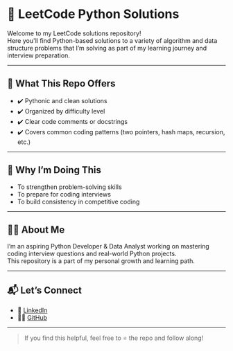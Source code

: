 # 🧩 LeetCode Python Solutions

Welcome to my LeetCode solutions repository!  
Here you'll find Python-based solutions to a variety of algorithm and data structure problems that I’m solving as part of my learning journey and interview preparation.

---

## 🚀 What This Repo Offers

- ✔️ Pythonic and clean solutions
- ✔️ Organized by difficulty level
- ✔️ Clear code comments or docstrings
- ✔️ Covers common coding patterns (two pointers, hash maps, recursion, etc.)

---

## 📌 Why I’m Doing This

- To strengthen problem-solving skills
- To prepare for coding interviews
- To build consistency in competitive coding

---

## 👨‍💻 About Me

I’m an aspiring Python Developer & Data Analyst working on mastering coding interview questions and real-world Python projects.  
This repository is a part of my personal growth and learning path.

---

## 📬 Let’s Connect

- 💼 [LinkedIn](https://www.linkedin.com/in/aryabhor1001)
- 👨‍💻 [GitHub](https://github.com/arya10012)

---

> If you find this helpful, feel free to ⭐ the repo and follow along!

